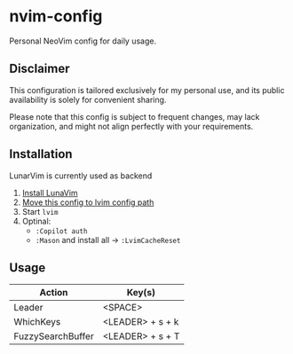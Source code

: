 # nvim-config

Personal NeoVim config for daily usage.

## Disclaimer

This configuration is tailored exclusively for my personal use, and its public availability is solely for convenient sharing.

Please note that this config is subject to frequent changes, may lack organization, and might not align perfectly with your requirements.

## Installation

LunarVim is currently used as backend

1. [Install LunaVim](https://www.lunarvim.org/docs/installation)
2. [Move this config to lvim config path](https://www.lunarvim.org/docs/configuration)
3. Start `lvim`
4. Optinal:
   - `:Copilot auth`
   - `:Mason` and install all -> `:LvimCacheReset`

## Usage

| Action            | Key(s)             |
| ----------------- | ------------------ |
| Leader            | \<SPACE\>          |
| WhichKeys         | \<LEADER\> + s + k |
| FuzzySearchBuffer | \<LEADER\> + s + T |
